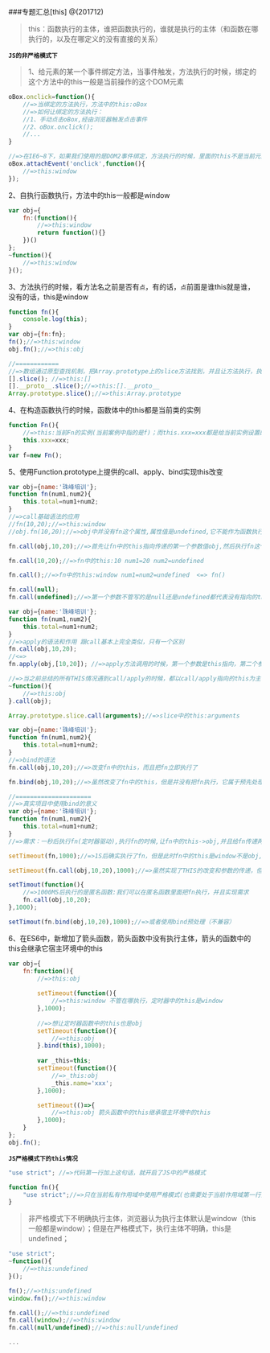 ###专题汇总[this]
@(201712)

> this：函数执行的主体，谁把函数执行的，谁就是执行的主体（和函数在哪执行的，以及在哪定义的没有直接的关系）

**`JS的非严格模式下`**
> 1、给元素的某一个事件绑定方法，当事件触发，方法执行的时候，绑定的这个方法中的this一般是当前操作的这个DOM元素
```javascript
oBox.onclick=function(){
	//=>当绑定的方法执行，方法中的this:oBox
	//=>如何让绑定的方法执行：
	//1、手动点击oBox,经由浏览器触发点击事件
	//2、oBox.onclick();
	//...
}

//=>在IE6~8下，如果我们使用的是DOM2事件绑定，方法执行的时候，里面的this不是当前元素而是window
oBox.attachEvent('onclick',function(){
	//=>this:window
});
```

2、自执行函数执行，方法中的this一般都是window
```javascript
var obj={
	fn:(function(){
		//=>this:window
		return function(){}
	})()
};
~function(){
	//=>this:window	
}();
```

3、方法执行的时候，看方法名之前是否有`点`，有的话，`点`前面是谁this就是谁，没有的话，this是window
```javascript
function fn(){
	console.log(this);
}
var obj={fn:fn};
fn();//=>this:window
obj.fn();//=>this:obj

//============
//=>数组通过原型查找机制，把Array.prototype上的slice方法找到，并且让方法执行，执行过程中实现数组的按索引查找操作
[].slice(); //=>this:[]
[].__proto__.slice();//=>this:[].__proto__
Array.prototype.slice();//=>this:Array.prototype
```

4、在构造函数执行的时候，函数体中的this都是当前类的实例
```javascript
function Fn(){
	//=>this:当前Fn的实例(当前案例中指的是f)；而this.xxx=xxx都是给当前实例设置的私有属性；
	this.xxx=xxx;
}
var f=new Fn();
```

5、使用Function.prototype上提供的call、apply、bind实现this改变
```javascript
var obj={name:'珠峰培训'};
function fn(num1,num2){
	this.total=num1+num2;
}
//=>call基础语法的应用
//fn(10,20);//=>this:window
//obj.fn(10,20);//=>obj中并没有fn这个属性,属性值是undefined,它不能作为函数执行,所以会报错：TypeError(undefined is not a function...)

fn.call(obj,10,20);//=>首先让fn中的this指向传递的第一个参数值obj,然后执行fn这个函数：此时fn中的this->obj num1->10 num2->20

fn.call(10,20);//=>fn中的this:10 num1=20 num2=undefined

fn.call();//=>fn中的this:window num1=num2=undefined  <=> fn()

fn.call(null);
fn.call(undefined);//=>第一个参数不管写的是null还是undefined都代表没有指向的this,所以函数中的this依然是window
```

```javascript
var obj={name:'珠峰培训'};
function fn(num1,num2){
	this.total=num1+num2;
}
//=>apply的语法和作用 跟call基本上完全类似，只有一个区别
fn.call(obj,10,20);
//<=>
fn.apply(obj,[10,20]); //=>apply方法调用的时候，第一个参数是this指向，第二个参数是一个数组，数组中包含了所有需要给函数传递的实参（语法要求是写成一个数组，但是和call一样也是一项项的给形参赋值的）
```

```javascript
//=>当之前总结的所有THIS情况遇到call/apply的时候，都以call/apply指向的this为主
~function(){
	//=>this:obj
}.call(obj);

Array.prototype.slice.call(arguments);//=>slice中的this:arguments
```

```javascript
var obj={name:'珠峰培训'};
function fn(num1,num2){
	this.total=num1+num2;
}
//=>bind的语法
fn.call(obj,10,20);//=>改变fn中的this，而且把fn立即执行了

fn.bind(obj,10,20);//=>虽然改变了fn中的this，但是并没有把fn执行，它属于预先处理this和实参，不会立即执行，只有达到某个特点条件，才会被触发执行的 (IE6~8不兼容)

//=====================
//=>真实项目中使用bind的意义
var obj={name:'珠峰培训'};
function fn(num1,num2){
	this.total=num1+num2;
}
//=>需求：一秒后执行fn(定时器驱动),执行fn的时候,让fn中的this->obj,并且给fn传递两个实参10,20

setTimeout(fn,1000);//=>1S后确实执行了fn，但是此时fn中的this是window不是obj,而且没有传递10,20

setTimeout(fn.call(obj,10,20),1000);//=>虽然实现了THIS的改变和参数的传递，但是它是设置定时器的时候就把fn执行了,而不是等到1000MS后,1000MS后执行的是fn执行的返回结果

setTimout(function(){
	//=>1000MS后执行的是匿名函数:我们可以在匿名函数里面把fn执行，并且实现需求
	fn.call(obj,10,20);
},1000);

setTimout(fn.bind(obj,10,20),1000);//=>或者使用bind预处理（不兼容）
```

6、在ES6中，新增加了箭头函数，箭头函数中没有执行主体，箭头的函数中的this会继承它宿主环境中的this
```javascript
var obj={
	fn:function(){
		//=>this:obj
		
		setTimeout(function(){
			//=>this:window 不管在哪执行，定时器中的this是window
		},1000);
		
		//=>想让定时器函数中的this也是obj
		setTimeout(function(){
			//=>this:obj
		}.bind(this),1000);
		
		var _this=this;
		setTimeout(function(){
			//=>_this:obj
			_this.name='xxx';
		},1000);

		setTimeout(()=>{
			//=>this:obj 箭头函数中的this继承宿主环境中的this
		},1000);
	}
};
obj.fn();
```

**`JS严格模式下的this情况`**
```javascript
"use strict"; //=>代码第一行加上这句话，就开启了JS中的严格模式
```

```javascript
function fn(){
	"use strict";//=>只在当前私有作用域中使用严格模式(也需要处于当前作用域第一行)
}
```
> 非严格模式下不明确执行主体，浏览器认为执行主体默认是window（this一般都是window）；但是在严格模式下，执行主体不明确，this是undefined；
```javascript
"use strict";
~function(){
	//=>this:undefined
}();

fn();//=>this:undefined
window.fn();//=>this:window

fn.call();//=>this:undefined
fn.call(window);//=>this:window
fn.call(null/undefined);//=>this:null/undefined

...
```




